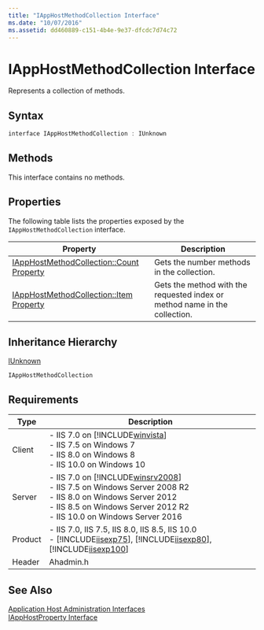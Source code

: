 ```yaml
---
title: "IAppHostMethodCollection Interface"
ms.date: "10/07/2016"
ms.assetid: dd460889-c151-4b4e-9e37-dfcdc7d74c72
---
```

# IAppHostMethodCollection Interface
Represents a collection of methods.  
  
## Syntax  
  
```cpp  
interface IAppHostMethodCollection : IUnknown  
```  
  
## Methods  
 This interface contains no methods.  
  
## Properties  
 The following table lists the properties exposed by the `IAppHostMethodCollection` interface.  
  
|Property|Description|  
|--------------|-----------------|  
|[IAppHostMethodCollection::Count Property](../../web-development-reference\native-code-api-reference/iapphostmethodcollection-count-property.md)|Gets the number methods in the collection.|  
|[IAppHostMethodCollection::Item Property](../../web-development-reference\native-code-api-reference/iapphostmethodcollection-item-property.md)|Gets the method with the requested index or method name in the collection.|  
  
## Inheritance Hierarchy  
 [IUnknown](http://go.microsoft.com/fwlink/?LinkId=55951)  
  
 `IAppHostMethodCollection`  
  
## Requirements  
  
|Type|Description|  
|----------|-----------------|  
|Client|-   IIS 7.0 on [!INCLUDE[winvista](../../wmi-provider/includes/winvista-md.md)]<br />-   IIS 7.5 on Windows 7<br />-   IIS 8.0 on Windows 8<br />-   IIS 10.0 on Windows 10|  
|Server|-   IIS 7.0 on [!INCLUDE[winsrv2008](../../wmi-provider/includes/winsrv2008-md.md)]<br />-   IIS 7.5 on Windows Server 2008 R2<br />-   IIS 8.0 on Windows Server 2012<br />-   IIS 8.5 on Windows Server 2012 R2<br />-   IIS 10.0 on Windows Server 2016|  
|Product|-   IIS 7.0, IIS 7.5, IIS 8.0, IIS 8.5, IIS 10.0<br />-   [!INCLUDE[iisexp75](../../web-development-reference/native-code-api-reference/includes/iisexp75-md.md)], [!INCLUDE[iisexp80](../../web-development-reference/native-code-api-reference/includes/iisexp80-md.md)], [!INCLUDE[iisexp100](../../web-development-reference/native-code-api-reference/includes/iisexp100-md.md)]|  
|Header|Ahadmin.h|  
  
## See Also  
 [Application Host Administration Interfaces](../../web-development-reference\native-code-api-reference/application-host-administration-interfaces.md)   
 [IAppHostProperty Interface](../../web-development-reference\native-code-api-reference/iapphostproperty-interface.md)